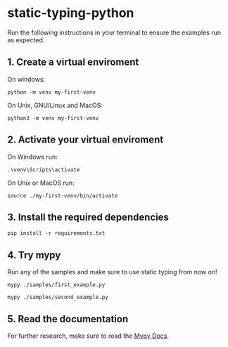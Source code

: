 # static-typing-python

Run the following instructions in your terminal to ensure the examples run as expected.

## 1. Create a virtual enviroment 
On windows:
```
python -m venv my-first-venv
```

On Unix, GNU/Linux and MacOS:
```
python3 -m venv my-first-venv
```

## 2. Activate your virtual enviroment

On Windows run:
```
.\venv\Scripts\activate
```

On Unix or MacOS run:
```
source ./my-first-venv/bin/activate
```

## 3. Install the required dependencies

```
pip install -r requirements.txt
```

## 4. Try mypy

Run any of the samples and make sure to use static typing from now on!
```
mypy ./samples/first_example.py
```

```
mypy ./samples/second_example.py
```

## 5. Read the documentation
For further research, make sure to read the [Mypy Docs](https://mypy.readthedocs.io/en/stable/introduction.html).
